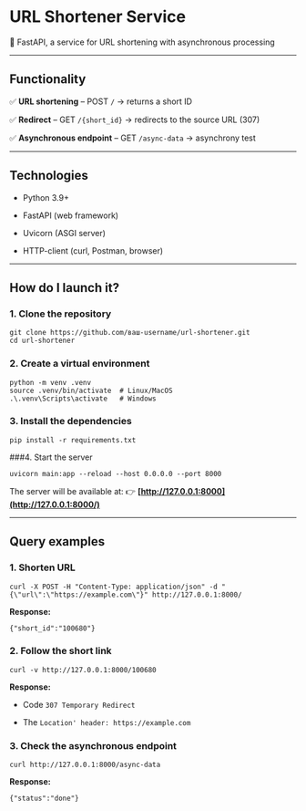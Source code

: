 # **URL Shortener Service**

🚀 FastAPI, a service for URL shortening with asynchronous processing

---

## **Functionality**

✅ **URL shortening** – POST `/` → returns a short ID

✅ **Redirect** – GET `/{short_id}` → redirects to the source URL (307)

✅ **Asynchronous endpoint** – GET `/async-data` → asynchrony test

---

## **Technologies**

- Python 3.9+
    
- FastAPI (web framework)
    
- Uvicorn (ASGI server)
    
- HTTP-client (curl, Postman, browser)
    

---

## **How do I launch it?**

### 1. Clone the repository

```
git clone https://github.com/ваш-username/url-shortener.git
cd url-shortener
```
### 2. Create a virtual environment

```
python -m venv .venv
source .venv/bin/activate  # Linux/MacOS
.\.venv\Scripts\activate   # Windows
```

### 3. Install the dependencies

```
pip install -r requirements.txt
```

###4. Start the server

```
uvicorn main:app --reload --host 0.0.0.0 --port 8000
```
The server will be available at:
👉 **[http://127.0.0.1:8000](http://127.0.0.1:8000/)**

---

## **Query examples**

### 1. Shorten URL

```
curl -X POST -H "Content-Type: application/json" -d "{\"url\":\"https://example.com\"}" http://127.0.0.1:8000/
```
**Response:**
```
{"short_id":"100680"}
```
### 2. Follow the short link
```
curl -v http://127.0.0.1:8000/100680
```
**Response:**

- Code `307 Temporary Redirect`
    
- The `Location' header: https://example.com `
    

### 3. Check the asynchronous endpoint
```
curl http://127.0.0.1:8000/async-data
```
**Response:**
```
{"status":"done"}
```
